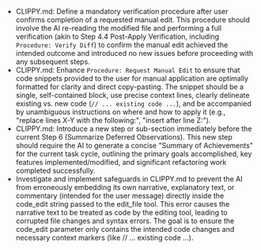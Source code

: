 - CLIPPY.md: Define a mandatory verification procedure after user confirms completion of a requested manual edit. This procedure should involve the AI re-reading the modified file and performing a full verification (akin to Step 4.4 Post-Apply Verification, including `Procedure: Verify Diff`) to confirm the manual edit achieved the intended outcome and introduced no new issues before proceeding with any subsequent steps.
- CLIPPY.md: Enhance `Procedure: Request Manual Edit` to ensure that code snippets provided to the user for manual application are optimally formatted for clarity and direct copy-pasting. The snippet should be a single, self-contained block, use precise context lines, clearly delineate existing vs. new code (`// ... existing code ...`), and be accompanied by unambiguous instructions on where and how to apply it (e.g., "replace lines X-Y with the following:", "insert after line Z:").
- CLIPPY.md: Introduce a new step or sub-section immediately before the current Step 6 (Summarize Deferred Observations). This new step should require the AI to generate a concise "Summary of Achievements" for the current task cycle, outlining the primary goals accomplished, key features implemented/modified, and significant refactoring work completed successfully.
- Investigate and implement safeguards in CLIPPY.md to prevent the AI from erroneously embedding its own narrative, explanatory text, or commentary (intended for the user message) directly inside the code_edit string passed to the edit_file tool. This error causes the narrative text to be treated as code by the editing tool, leading to corrupted file changes and syntax errors. The goal is to ensure the code_edit parameter only contains the intended code changes and necessary context markers (like // ... existing code ...).
